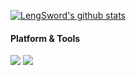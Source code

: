 [![LengSword's github stats](https://github-readme-stats.vercel.app/api?username=LengSword&theme=cobalt&show_icons=true&hide_title=true&hide=contribs&include_all_commits=true)](https://github.com/LengSword)

#### Platform & Tools
[![](https://img.shields.io/badge/Windows-10-2376bc?style=flat-square&logo=windows&logoColor=ffffff)](https://www.microsoft.com/windows/get-windows-10)
[![](https://img.shields.io/badge/IDE-Visual%20Studio%20Code-blue?style=flat-square&logo=visual-studio-code&logoColor=ffffff)](https://code.visualstudio.com/)
